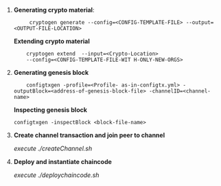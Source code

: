1. **Generating crypto material**: 

    ```
         cryptogen generate --config=<CONFIG-TEMPLATE-FILE> --output=<OUTPUT-FILE-LOCATION>
    ```
    **Extending crypto material**

     ``` shell 
         cryptogen extend  --input=<Crypto-Location>
         --config=<CONFIG-TEMPLATE-FILE-WIT H-ONLY-NEW-ORGS>
    ```
2. **Generating genesis block**
   ``` shell
       configtxgen -profile=<Profile- as-in-configtx.yml> -outputBlock=<address-of-genesis-block-file> -channelID=<channel-name>
    ```

    **Inspecting genesis block**
      ``` shell
      configtxgen -inspectBlock <block-file-name>   
      ```    
3. **Create channel transaction and join peer to channel**
    
    *execute ./createChannel.sh*

4. **Deploy and instantiate chaincode**
   
    *execute ./deploychaincode.sh*